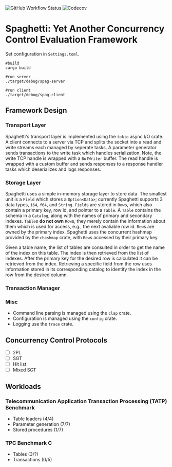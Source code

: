 ![GitHub Workflow Status](https://img.shields.io/github/workflow/status/jackwaudby/spaghetti/Rust?logo=Github)
![Codecov](https://img.shields.io/codecov/c/github/jackwaudby/spaghetti?logo=codecov)

# Spaghetti: Yet Another Concurrency Control Evaluation Framework

Set configuration in `Settings.toml`.
```
#build
cargo build

#run server
./target/debug/spag-server

#run client
./target/debug/spag-client
```

## Framework Design ##

### Transport Layer ###
Spaghetti's transport layer is implemented using the `tokio` async I/O crate.
A client connects to a server via TCP and splits the socket into a read and write streams each managed by seperate tasks. 
A parameter generator sends transactions to the write task which handles serialization. 
Note, the write TCP handle is wrapped with a `BufWriter` buffer. 
The read handle is wrapped with a custom buffer and sends responses to a response handler tasks which deserializes and logs responses. 



### Storage Layer ### 
Spaghetti uses a simple in-memory storage layer to store data. The smallest unit is a `Field` which stores a `Option<Data>`; currently Spaghetti supports 3 data types, `i64`, `f64`, and `String`. `Field`s are stored in `Row`s, which also contain a primary key, row id, and pointer to a `Table`. A `Table` contains the schema in a `Catalog`, along with the names of primary and secondary indexes. `Table`s **do not own** `Row`s, they merely contain the information about them which is used for access, e.g., the next avaliable row id. `Row`s are owned by the primary index. Spaghetti uses the concurrent hashmap provided by the `chashmap` crate, with `Row`s accessed by their primary key.

Given a table name, the list of tables are consulted in order to get the name of the index on this table. The index is then retrieved from the list of indexes. After the primary key for the desired row is calculated it can be retrieved from the index. Retrieving a specific field from the row uses information stored in its corresponding catalog to identify the index in the row from the desired column. 

### Transaction Manager ###

### Misc ###

+ Command line parsing is managed using the `clap` crate.
+ Configuration is managed using the `config` crate.
+ Logging use the `trace` crate.


## Concurrency Control Protocols ##

- [ ] 2PL 
- [ ] SGT 
- [ ] Hit list 
- [ ] Mixed SGT 

## Workloads ##

### Telecommunication Application Transaction Processing (TATP) Benchmark ###

+ Table loaders (4/4)
+ Parameter generation (7/7)
+ Stored procedures (1/7)

### TPC Benchmark C  ###

+ Tables (3/?)
+ Transactions (0/5)
